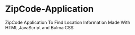 # ZipCode-Application
ZipCode Application To Find Location Information Made With HTML,JavaScript and Bulma CSS
